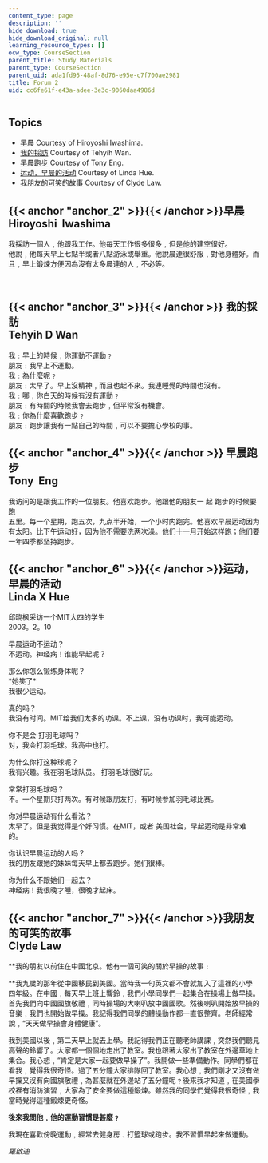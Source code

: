 ```yaml
---
content_type: page
description: ''
hide_download: true
hide_download_original: null
learning_resource_types: []
ocw_type: CourseSection
parent_title: Study Materials
parent_type: CourseSection
parent_uid: ada1fd95-48af-8d76-e95e-c7f700ae2981
title: Forum 2
uid: cc6fe61f-e43a-adee-3e3c-9060daa4986d
---
```


Topics
------

*   [早晨](#anchor_2) Courtesy of Hiroyoshi Iwashima.
*   [我的採訪](#anchor_3) Courtesy of Tehyih Wan.
*   [早晨跑步](#anchor_4) Courtesy of Tony Eng.
*   [运动，早晨的活动](#anchor_6) Courtesy of Linda Hue.
*   [我朋友的可笑的故事](#anchor_7) Courtesy of Clyde Law.

{{< anchor "anchor_2" >}}{{< /anchor >}}早晨  
Hiroyoshi  Iwashima
----------------------------------------------------------------

我採訪一個人﹐他跟我工作。他每天工作很多很多﹐但是他的建空很好。  
他說﹐他每天早上七點半或者八點游泳或舉重。他說晨連很舒服﹐對他身體好。而且﹐早上鍛煉方便因為沒有太多晨連的人﹐不必等。  
  
 

 {{< anchor "anchor_3" >}}{{< /anchor >}} 我的採訪  
Tehyih D Wan
-------------------------------------------------------------

我﹕早上的時候﹐你運動不運動﹖  
朋友﹕我早上不運動。  
我﹕為什麼呢﹖  
朋友﹕太早了。早上沒精神﹐而且也起不來。我連睡覺的時間也沒有。  
我﹕哪﹐你白天的時候有沒有運動﹖  
朋友﹕有時間的時候我會去跑步﹐但平常沒有機會。  
我﹕你為什麼喜歡跑步﹖  
朋友﹕跑步讓我有一點自己的時間﹐可以不要擔心學校的事。

 {{< anchor "anchor_4" >}}{{< /anchor >}} 早晨跑步  
Tony  Eng
----------------------------------------------------------

我访问的是跟我工作的一位朋友。他喜欢跑步。他跟他的朋友一 起 跑步的时候要跑  
五里。每一个星期，跑五次，九点半开始，一个小时内跑完。他喜欢早晨运动因为  
有太阳。比下午运动好，因为他不需要洗两次澡。他们十一月开始这样跑；他们要  
一年四季都坚持跑步。

{{< anchor "anchor_6" >}}{{< /anchor >}}运动，早晨的活动  
Linda X Hue
--------------------------------------------------------------

邱晓枫采访一个MIT大四的学生  
2003。2。10  
  
早晨运动不运动？  
不运动。神经病！谁能早起呢？  
  
那么你怎么锻练身体呢？  
\*她笑了\*  
我很少运动。  
  
真的吗？  
我没有时间。MIT给我们太多的功课。不上课，没有功课时，我可能运动。  
  
你不是会 打羽毛球吗？  
对，我会打羽毛球。我高中也打。  
  
为什么你打这种球呢？  
我有兴趣。我在羽毛球队员。 打羽毛球很好玩。  
  
常常打羽毛球吗？  
不。一个星期只打两次。有时候跟朋友打，有时候参加羽毛球比赛。  
  
你对早晨运动有什么看法？  
太早了。但是我觉得是个好习惯。在MIT，或者 美国社会，早起运动是非常难的。  
  
你认识早晨运动的人吗？  
我的朋友跟她的妹妹每天早上都去跑步。她们很棒。  
  
你为什么不跟她们一起去？  
神经病！我很晚才睡，很晚才起床。

{{< anchor "anchor_7" >}}{{< /anchor >}}我朋友的可笑的故事  
Clyde Law
-------------------------------------------------------------

**我的朋友以前住在中國北京。他有一個可笑的關於早操的故事﹕  
  
**我九歲的那年從中國移民到美國。當時我一句英文都不會就加入了這裡的小學四年級。在中國﹐每天早上班上響鈴﹐我們小學同學們一起集合在操場上做早操。首先我們向中國國旗敬禮﹐同時操場的大喇叭放中國國歌。然後喇叭開始放早操的音樂﹐我們也開始做早操。我記得我們同學的體操動作都一直很整齊。老師經常說﹐“天天做早操會身體健康”。  
  
我到美國以後﹐第二天早上就去上學。我記得我們正在聽老師講課﹐突然我們聽見高聲的鈴響了。大家都一個個地走出了教室。我也跟著大家出了教室在外邊草地上集合。我心想﹐“肯定是大家一起要做早操了”。我開做一些準備動作。同學們都在看我﹐覺得我很奇怪。過了五分鐘大家排隊回了教室。我心想﹐我們剛才又沒有做早操又沒有向國旗敬禮﹐為甚麼就在外邊站了五分鐘呢﹖後來我才知道﹐在美國學校裡有消防演習﹐大家為了安全要做這種鍛煉。雖然我的同學們覺得我很奇怪﹐我當時覺得這種鍛煉更奇怪。  
  
**後來我問他﹐他的運動習慣是甚麼﹖**  
  
我現在喜歡傍晚運動﹐經常去健身房﹑打籃球或跑步。我不習慣早起來做運動。  
  
_羅啟迪_